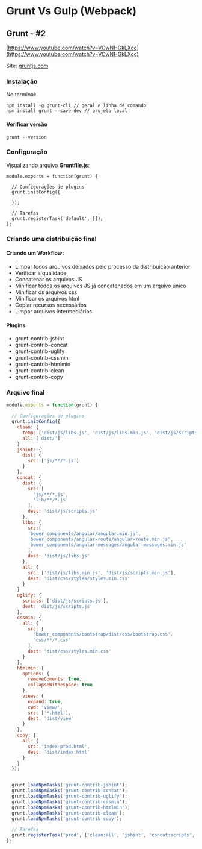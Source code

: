 # Grunt Vs Gulp (Webpack)

## Grunt - #2

[https://www.youtube.com/watch?v=VCwNHGkLXcc](https://www.youtube.com/watch?v=VCwNHGkLXcc)

Site: [gruntjs.com](gruntjs.com)

### Instalação

No terminal:

```
npm install -g grunt-cli // geral e linha de comando
npm install grunt --save-dev // projeto local
```

#### Verificar versão

```
grunt --version
```

### Configuração

Visualizando arquivo **Gruntfile.js**:

```
module.exports = function(grunt) {

  // Configurações de plugins
  grunt.initConfig({

  });

  // Tarefas
  grunt.registerTask('default', []);
};
```

### Criando uma distribuição final

#### Criando um Workflow:

- Limpar todos arquivos deixados pelo processo da distribuição anterior
- Verificar a qualidade
- Concatenar os arquivos JS
- Minificar todos os arquivos JS já concatenados em um arquivo único
- Minificar os arquivos css
- Minificar os arquivos html
- Copiar recursos necessários
- Limpar arquivos intermediários


#### Plugins

- grunt-contrib-jshint
- grunt-contrib-concat
- grunt-contrib-uglify
- grunt-contrib-cssmin
- grunt-contrib-htmlmin
- grunt-contrib-clean
- grunt-contrib-copy



### Arquivo final

```javascript
module.exports = function(grunt) {

  // Configurações de plugins
  grunt.initConfig({
    clean: {
      temp: ['dist/js/libs.js', 'dist/js/libs.min.js', 'dist/js/scripts.min.js'],
      all: ['dist/']
    }
    jshint: {
      dist: {
        src: ['js/**/*.js']
      }
    },
    concat: {
      dist: {
        src: [
          'js/**/*.js',
          'lib/**/*.js'
        ],
        dest: 'dist/js/scripts.js'
      },
      libs: {
        src:[
        'bower_components/angular/angular.min.js',
        'bower_components/angular-route/angular-route.min.js',
        'bower_components/angular-messages/angular-messages.min.js'
        ],
        dest: 'dist/js/libs.js'
      },
      all: {
        src: ['dist/js/libs.min.js', 'dist/js/scripts.min.js'],
        dest: 'dist/css/styles/styles.min.css'
      }
    }
    uglify: {
      scripts: ['dist/js/scripts.js'],
      dest: 'dist/js/scripts.js'
    },
    cssmin: {
      all: {
        src: [
          'bower_components/bootstrap/dist/css/bootstrap.css',
          'css/**/*.css'
        ],
        dest: 'dist/css/styles.min.css'
      }
    },
    htmlmin: {
      options: {
        removeComents: true,
        collapseWithespace: true
      },
      views: {
        expand: true,
        cwd: 'view/',
        src: ['*.html'],
        dest: 'dist/view'
      }
    },
    copy: {
      all: {
        src: 'index-prod.html',
        dest: 'dist/index.html'
      }
    }
  });


  grunt.loadNpmTasks('grunt-contrib-jshint');
  grunt.loadNpmTasks('grunt-contrib-concat');
  grunt.loadNpmTasks('grunt-contrib-uglify');
  grunt.loadNpmTasks('grunt-contrib-cssmin');
  grunt.loadNpmTasks('grunt-contrib-htmlmin');
  grunt.loadNpmTasks('grunt-contrib-clean');
  grunt.loadNpmTasks('grunt-contrib-copy');

  // Tarefas
  grunt.registerTask('prod', ['clean:all', 'jshint', 'concat:scripts', 'uglify:scripts', 'concat:libs', 'htmlmin', 'clean:temp']);
};

```
